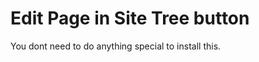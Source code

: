 Edit Page in Site Tree button
===============================================

You dont need to do anything special to install this.
